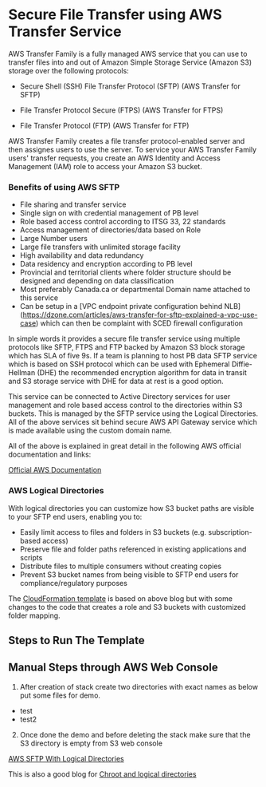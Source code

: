# Secure File Transfer using AWS Transfer Service

AWS Transfer Family is a fully managed AWS service that you can use to transfer files into and out of Amazon Simple Storage Service (Amazon S3) storage over the following protocols:

- Secure Shell (SSH) File Transfer Protocol (SFTP) (AWS Transfer for SFTP)

- File Transfer Protocol Secure (FTPS) (AWS Transfer for FTPS)

- File Transfer Protocol (FTP) (AWS Transfer for FTP)

AWS Transfer Family creates a file transfer protocol-enabled server and then assignes users to use the server. To service your AWS Transfer Family users' transfer requests, you create an AWS Identity and Access Management (IAM) role to access your Amazon S3 bucket.

### Benefits of using AWS SFTP

-	File sharing and transfer service 
-	Single sign on with credential management of PB level
-	Role based access control according to ITSG 33, 22 standards
-	Access management of directories/data based on Role 
-	Large Number users 
-	Large file transfers with unlimited storage facility 
-	High availability and data redundancy
-	Data residency and encryption according to PB level 
-	Provincial and territorial clients where folder structure should be designed and depending on data classification 
-	Most preferably Canada.ca or departmental Domain name attached to this service
-   Can be setup in a [VPC endpoint private configuration behind NLB] (https://dzone.com/articles/aws-transfer-for-sftp-explained-a-vpc-use-case) which can then be complaint with SCED firewall configuration 

In simple words it provides a secure file transfer service using multiple protocols like SFTP, FTPS and FTP backed by Amazon S3 block storage which has SLA of five 9s. If a team is planning to host PB data SFTP service which is based on SSH protocol which can be used with Ephemeral Diffie-Hellman (DHE) the recommended encryption algorithm for data in transit and S3 storage service with DHE for data at rest is a good option. 

This service can be connected to Active Directory services for user management and role based access control to the directories within S3 buckets. This is managed by the SFTP service using the Logical Directories. All of the above services sit behind secure AWS API Gateway service which is made available using the custom domain name.

All of the above is explained in great detail in the following AWS official documentation and links: 

[Official AWS Documentation](https://aws.amazon.com/aws-transfer-family/?whats-new-cards.sort-by=item.additionalFields.postDateTime&whats-new-cards.sort-order=desc)

### AWS Logical Directories

With logical directories you can customize how S3 bucket paths are visible to your SFTP end users, enabling you to:

- Easily limit access to files and folders in S3 buckets (e.g. subscription-based access)
- Preserve file and folder paths referenced in existing applications and scripts
- Distribute files to multiple consumers without creating copies
- Prevent S3 bucket names from being visible to SFTP end users for compliance/regulatory purposes

The [CloudFormation template](ccoe-sftp.yaml) is based on above blog but with some changes to the code that creates a role and S3 buckets with customized folder mapping. 

## Steps to Run The Template

## Manual Steps through AWS Web Console

1. After creation of stack create two directories with exact names as below put some files for demo.
- test
- test2

2. Once done the demo and before deleting the stack make sure that the S3 directory is empty from S3 web console


[AWS SFTP With Logical Directories](https://aws.amazon.com/blogs/storage/using-aws-sftp-logical-directories-to-build-a-simple-data-distribution-service/)

This is also a good blog for [Chroot and logical directories](https://aws.amazon.com/blogs/storage/simplify-your-aws-sftp-structure-with-chroot-and-logical-directories/)


